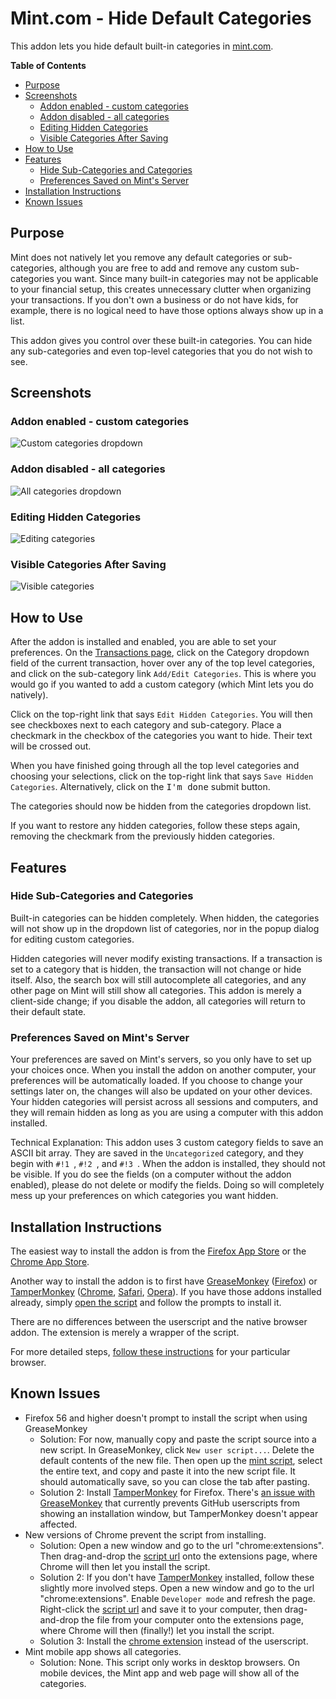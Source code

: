 
# Mint.com - Hide Default Categories
This addon lets you hide default built-in categories in [mint.com](https://www.mint.com).

[//]: # "*generated with [DocToc](http://doctoc.herokuapp.com/)*"
**Table of Contents** 
- [Purpose](#purpose)
- [Screenshots](#screenshots)
	- [Addon enabled - custom categories](#addon-enabled---custom-categories)
	- [Addon disabled - all categories](#addon-disabled---all-categories)
	- [Editing Hidden Categories](#editing-hidden-categories)
	- [Visible Categories After Saving](#visible-categories-after-saving)
- [How to Use](#how-to-use)
- [Features](#features)
	- [Hide Sub-Categories and Categories](#hide-sub-categories-and-categories)
	- [Preferences Saved on Mint's Server](#preferences-saved-on-mints-server)
- [Installation Instructions](#installation-instructions)
- [Known Issues](#known-issues)

## Purpose
Mint does not natively let you remove any default categories or sub-categories, although you are free to add and remove any custom sub-categories you want. Since many built-in categories may not be applicable to your financial setup, this creates unnecessary clutter when organizing your transactions. If you don't own a business or do not have kids, for example, there is no logical need to have those options always show up in a list.

This addon gives you control over these built-in categories. You can hide any sub-categories and even top-level categories that you do not wish to see.

## Screenshots
[custom]:  https://raw.githubusercontent.com/schrauger/mint.com-customize-default-categories/master/images/dropdown-custom.png?raw=true "Customized visible categories"
[all]:     https://raw.githubusercontent.com/schrauger/mint.com-customize-default-categories/master/images/dropdown-all.png?raw=true "All categories shown"
[editing]: https://raw.githubusercontent.com/schrauger/mint.com-customize-default-categories/master/images/category-edit.png?raw=true "Editing hidden categories"
[visible]: https://raw.githubusercontent.com/schrauger/mint.com-customize-default-categories/master/images/category-view.png?raw=true "Customized visible categories"

### Addon enabled - custom categories
![Custom categories dropdown][custom]

### Addon disabled - all categories
![All categories dropdown][all]

### Editing Hidden Categories
![Editing categories][editing]

### Visible Categories After Saving
![Visible categories][visible]

## How to Use
After the addon is installed and enabled, you are able to set your preferences. On the [Transactions page](https://wwws.mint.com/transaction.event), click on the Category dropdown field of the current transaction, hover over any of the top level categories, and click on the sub-category link `Add/Edit Categories`. This is where you would go if you wanted to add a custom category (which Mint lets you do natively).

Click on the top-right link that says `Edit Hidden Categories`. You will then see checkboxes next to each category and sub-category. Place a checkmark in the checkbox of the categories you want to hide. Their text will be crossed out. 

When you have finished going through all the top level categories and choosing your selections, click on the top-right link that says `Save Hidden Categories`. Alternatively, click on the <kbd>I'm done</kbd> submit button.

The categories should now be hidden from the categories dropdown list.

If you want to restore any hidden categories, follow these steps again, removing the checkmark from the previously hidden categories. 

## Features
### Hide Sub-Categories and Categories
Built-in categories can be hidden completely. When hidden, the categories will not show up in the dropdown list of categories, nor in the popup dialog for editing custom categories.

Hidden categories will never modify existing transactions. If a transaction is set to a category that is hidden, the transaction will not change or hide itself. Also, the search box will still autocomplete all categories, and any other page on Mint will still show all categories. This addon is merely a client-side change; if you disable the addon, all categories will return to their default state.

### Preferences Saved on Mint's Server
Your preferences are saved on Mint's servers, so you only have to set up your choices once. When you install the addon on another computer, your preferences will be automatically loaded. If you choose to change your settings later on, the changes will also be updated on your other devices. Your hidden categories will persist across all sessions and computers, and they will remain hidden as long as you are using a computer with this addon installed.

Technical Explanation: This addon uses 3 custom category fields to save an ASCII bit array. They are saved in the `Uncategorized` category, and they begin with `#!1 `, `#!2 `, and `#!3 `. When the addon is installed, they should not be visible. If you do see the fields (on a computer without the addon enabled), please do not delete or modify the fields. Doing so will completely mess up your preferences on which categories you want hidden.

## Installation Instructions

The easiest way to install the addon is from the [Firefox App Store][firefox_app_url] or the [Chrome App Store][chrome_app_url].

Another way to install the addon is to first have [GreaseMonkey][greasemonkey] ([Firefox][gm_firefox]) or [TamperMonkey][tampermonkey] ([Chrome][tm_chrome], [Safari][tm_safari], [Opera][tm_opera]). If you have those addons installed already, simply [open the script][script] and follow the prompts to install it.

There are no differences between the userscript and the native browser addon. The extension is merely a wrapper of the script.

For more detailed steps, [follow these instructions][instructions] for your particular browser.

[greasemonkey]: http://www.greasespot.net/
[gm_firefox]: https://addons.mozilla.org/en-us/firefox/addon/greasemonkey/
[tampermonkey]: https://tampermonkey.net/index.php
[tm_chrome]: https://chrome.google.com/webstore/detail/tampermonkey/dhdgffkkebhmkfjojejmpbldmpobfkfo
[tm_safari]: https://tampermonkey.net/index.php?ext=dhdg&browser=safari
[tm_opera]: https://addons.opera.com/en/extensions/details/tampermonkey-beta/
[script]: https://github.com/schrauger/mint.com-customize-default-categories/raw/master/mint.com_customize_default_categories.user.js
[instructions]: http://stackapps.com/tags/script/info
[greasemonkey_issue]: https://github.com/greasemonkey/greasemonkey/issues/2631
[chrome_app_url]: https://chrome.google.com/webstore/detail/mintcom-customize-default/dejgfdkemnimadjmkgicolejmhnkabig
[firefox_app_url]: https://addons.mozilla.org/en-US/firefox/addon/mint-com-customize-categories/

## Known Issues
* Firefox 56 and higher doesn't prompt to install the script when using GreaseMonkey
  * Solution: For now, manually copy and paste the script source into a new script. In GreaseMonkey, click `New user script...`. Delete the default contents of the new file. Then open up the [mint script][script], select the entire text, and copy and paste it into the new script file. It should automatically save, so you can close the tab after pasting.
  * Solution 2: Install [TamperMonkey][tampermonkey] for Firefox. There's [an issue with GreaseMonkey][greasemonkey_issue] that currently prevents GitHub userscripts from showing an installation window, but TamperMonkey doesn't appear affected.
* New versions of Chrome prevent the script from installing.
  * Solution: Open a new window and go to the url "chrome:extensions". Then drag-and-drop the [script url][script] onto the extensions page, where Chrome will then let you install the script.
  * Solution 2: If you don't have [TamperMonkey][tm_chrome] installed, follow these slightly more involved steps. Open a new window and go to the url "chrome:extensions". Enable `Developer mode` and refresh the page. Right-click the [script url][script] and save it to your computer, then drag-and-drop the file from your computer onto the extensions page, where Chrome will then (finally!) let you install the script.
  * Solution 3: Install the [chrome extension][chrome_app_url] instead of the userscript.
* Mint mobile app shows all categories.
  * Solution: None. This script only works in desktop browsers. On mobile devices, the Mint app and web page will show all of the categories. 

